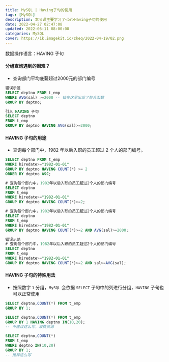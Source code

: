 ```yaml
---
title: MySQL | Having子句的使用
tags: [MySQL]
description: 本节课主要学习了<br>Having子句的使用
date: 2022-04-27 02:47:08
updated: 2022-05-11 08:00:00
categories: MySQL
cover: https://ik.imagekit.io/zkeq/2022-04-19/02.png
---
```


数据操作语言：HAVING 子句

#### 分组查询遇到的困难？

- 查询部门平均底薪超过2000元的部门编号

```SQL
错误示范
SELECT deptno FROM t_emp
WHERE AVG(sal) >=2000 -- 错在这里出现了聚合函数
GROUP BY deptno;
```

```SQL
引入 HAVING 子句
SELECT deptno
FROM t_emp
GROUP BY deptno HAVING AVG(sal)>=2000;
```

#### HAVING 子句的用途

- 查询每个部门中，1982 年以后入职的员工超过 2 个人的部门编号。

```SQL
SELECT deptno FROM t_emp
WHERE hiredate>="1982-01-01"
GROUP BY deptno HAVING COUNT(*) >= 2
ORDER BY deptno ASC;
```

```SQL
# 查询每个部门中，1982年以后入职的员工超过2个人的部门编号
SELECT deptno
FROM t_emp
WHERE hiredate>="1982-01-01"
GROUP BY deptno HAVING COUNT(*)>=2;
```

```SQL
# 查询每个部门中，1982年以后入职的员工超过2个人的部门编号
SELECT deptno
FROM t_emp
WHERE hiredate>="1982-01-01"
GROUP BY deptno HAVING COUNT(*)>=2 AND AVG(sal)>=2000;
```

```SQL
错误示范
# 查询每个部门中，1982年以后入职的员工超过2个人的部门编号
SELECT deptno
FROM t_emp
WHERE hiredate>="1982-01-01"
GROUP BY deptno HAVING COUNT(*)>=2 AND sal>=AVG(sal);
```

#### HAVING 子句的特殊用法

- 按照数字 `1` 分组，`MySQL` 会依据 `SELECT` 子句中的列进行分组，`HAVING` 子句也可以正常使用

```SQL
SELECT deptno,COUNT(*) FROM t_emp
GROUP BY 1;

SELECT deptno,COUNT(*) FROM t_emp
GROUP BY 1 HAVING deptno IN(10,20);
-- 不建议这么写，浪费资源
```

```SQL
SELECT deptno,COUNT(*) 
FROM t_emp
WHERE deptno IN(10,20)
GROUP BY 1;
-- 推荐这么写
```

